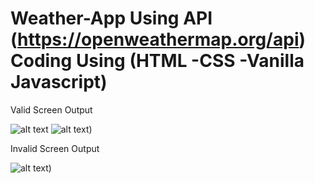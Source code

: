 # Weather-App Using API (https://openweathermap.org/api) Coding Using (HTML -CSS -Vanilla Javascript)

Valid Screen Output

![alt text](https://i.imgur.com/5pc9ms9.png)
![alt text](https://i.imgur.com/SH6ooTi.png))

Invalid Screen Output

![alt text](https://i.imgur.com/nAOixQT.png))

